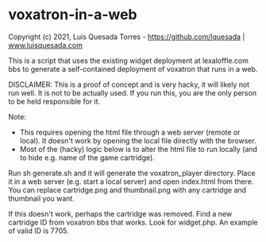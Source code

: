 # voxatron-in-a-web

Copyright (c) 2021, Luis Quesada Torres - https://github.com/lquesada | www.luisquesada.com

This is a script that uses the existing widget deployment at lexaloffle.com bbs to generate a self-contained deployment of voxatron that runs in a web.

DISCLAIMER: This is a proof of concept and is very hacky, it will likely not run well. It is not to be actually used. If you run this, you are the only person to be held responsible for it.

Note:
- This requires opening the html file through a web server (remote or local). It doesn't work by opening the local file directly with the browser.
- Most of the (hacky) logic below is to alter the html file to run locally (and to hide e.g. name of the game cartridge).

Run sh generate.sh and it will generate the voxatron_player directory. Place it in a web server (e.g. start a local server) and open index.html from there.
You can replace cartridge.png and thumbnail.png with any cartridge and thumbnail you want.

If this doesn't work, perhaps the cartridge was removed. Find a new cartridge ID from voxatron bbs that works. Look for widget.php. An example of valid ID is 7705.
